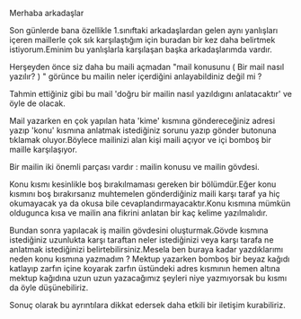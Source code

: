 Merhaba arkadaşlar 

Son günlerde bana özellikle 1.sınıftaki arkadaşlardan gelen aynı yanlışları
içeren maillerle çok sık karşılaştığım için buradan bir kez daha belirtmek
istiyorum.Eminim bu yanlışlarla karşılaşan başka arkadaşlarımda vardır.

Herşeyden önce siz daha bu maili açmadan "mail konusunu ( Bir mail nasıl
yazılır? ) " görünce bu mailin neler içerdiğini anlayabildiniz değil mi ? 

Tahmin ettiğiniz gibi bu mail 'doğru bir mailin nasıl yazıldıgını anlatacaktır'
ve öyle de olacak.


Mail yazarken en çok yapılan hata 'kime' kısmına göndereceğiniz adresi yazıp
'konu' kısmına anlatmak istediğiniz sorunu yazıp gönder butonuna tıklamak
oluyor.Böylece mailinizi alan kişi maili açıyor ve içi bomboş bir maille
karşılaşıyor.

Bir mailin iki önemli parçası vardır : mailin konusu ve mailin gövdesi.

Konu kısmı kesinlikle boş bırakılmaması gereken bir bölümdür.Eğer konu kısmını
boş bırakırsanız muhtemelen gönderdiğiniz maili karşı taraf ya hiç okumayacak ya
da okusa bile cevaplandırmayacaktır.Konu kısmına mümkün oldugunca kısa ve mailin
ana fikrini anlatan bir kaç kelime yazılmalıdır.

Bundan sonra yapılacak iş mailin gövdesini oluşturmak.Gövde kısmına istediğiniz
uzunlukta karşı taraftan neler istediğinizi veya karşı tarafa ne anlatmak
istediğinizi belirtebilirsiniz.Mesela ben buraya kadar yazdıklarımı neden konu
kısmına yazmadım ? Mektup yazarken bomboş bir beyaz kağıdı katlayıp zarfın içine
koyarak zarfın üstündeki adres kısmının hemen altına mektup kağıdına uzun uzun
yazacağımız şeyleri niye yazmıyorsak bu kısmı da öyle düşünebiliriz.

Sonuç olarak bu ayrıntılara dikkat edersek daha etkili bir iletişim kurabiliriz.
